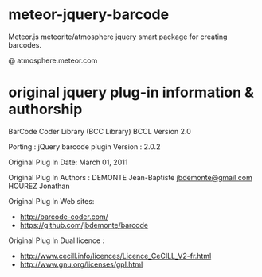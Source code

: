 meteor-jquery-barcode
======================

Meteor.js meteorite/atmosphere jquery smart package for creating barcodes.

@ atmosphere.meteor.com


original jquery plug-in information & authorship
=================================================
BarCode Coder Library (BCC Library)
BCCL Version 2.0

Porting : jQuery barcode plugin 
Version : 2.0.2

Original Plug In Date: March 01, 2011

Original Plug In Authors : 
  DEMONTE Jean-Baptiste <jbdemonte@gmail.com>
  HOUREZ Jonathan
       
Original Plug In Web sites: 
  * http://barcode-coder.com/
  * https://github.com/jbdemonte/barcode

Original Plug In Dual licence :  
  * http://www.cecill.info/licences/Licence_CeCILL_V2-fr.html
  * http://www.gnu.org/licenses/gpl.html